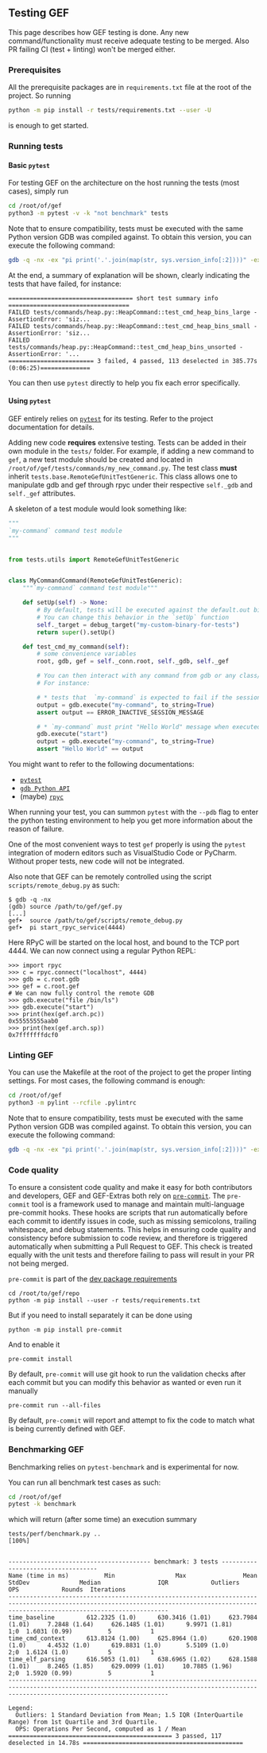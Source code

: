 ## Testing GEF

This page describes how GEF testing is done. Any new command/functionality must receive adequate
testing to be merged. Also PR failing CI (test + linting) won't be merged either.

### Prerequisites

All the prerequisite packages are in `requirements.txt` file at the root of the project. So running

```bash
python -m pip install -r tests/requirements.txt --user -U
```

is enough to get started.

### Running tests

#### Basic `pytest`

For testing GEF on the architecture on the host running the tests (most cases), simply run

```bash
cd /root/of/gef
python3 -m pytest -v -k "not benchmark" tests
```

Note that to ensure compatibility, tests must be executed with the same Python version GDB was
compiled against. To obtain this version, you can execute the following command:

```bash
gdb -q -nx -ex "pi print('.'.join(map(str, sys.version_info[:2])))" -ex quit
```

At the end, a summary of explanation will be shown, clearly indicating the tests that have failed,
for instance:

```text
=================================== short test summary info ==================================
FAILED tests/commands/heap.py::HeapCommand::test_cmd_heap_bins_large - AssertionError: 'siz...
FAILED tests/commands/heap.py::HeapCommand::test_cmd_heap_bins_small - AssertionError: 'siz...
FAILED tests/commands/heap.py::HeapCommand::test_cmd_heap_bins_unsorted - AssertionError: '...
======================== 3 failed, 4 passed, 113 deselected in 385.77s (0:06:25)==============
```

You can then use `pytest` directly to help you fix each error specifically.

#### Using `pytest`

GEF entirely relies on [`pytest`](https://pytest.org) for its testing. Refer to the project
documentation for details.

Adding new code __requires__ extensive testing. Tests can be added in their own module in the
`tests/` folder. For example, if adding a new command to `gef`, a new test module should be created
and located in `/root/of/gef/tests/commands/my_new_command.py`. The test class __must__ inherit
`tests.base.RemoteGefUnitTestGeneric`. This class allows one to manipulate gdb and gef through rpyc
under their respective `self._gdb` and `self._gef` attributes.

A skeleton of a test module would look something like:

```python
"""
`my-command` command test module
"""


from tests.utils import RemoteGefUnitTestGeneric


class MyCommandCommand(RemoteGefUnitTestGeneric):
    """`my-command` command test module"""

    def setUp(self) -> None:
        # By default, tests will be executed against the default.out binary
        # You can change this behavior in the `setUp` function
        self._target = debug_target("my-custom-binary-for-tests")
        return super().setUp()

    def test_cmd_my_command(self):
        # some convenience variables
        root, gdb, gef = self._conn.root, self._gdb, self._gef

        # You can then interact with any command from gdb or any class/function/variable from gef
        # For instance:

        # * tests that  `my-command` is expected to fail if the session is not active
        output = gdb.execute("my-command", to_string=True)
        assert output == ERROR_INACTIVE_SESSION_MESSAGE

        # * `my-command` must print "Hello World" message when executed in running context
        gdb.execute("start")
        output = gdb.execute("my-command", to_string=True)
        assert "Hello World" == output
```

You might want to refer to the following documentations:

*  [`pytest`](https://docs.pytest.org/en/)
*  [`gdb Python API`](https://sourceware.org/gdb/current/onlinedocs/gdb.html/Python-API.html)
*  (maybe) [`rpyc`](https://rpyc.readthedocs.io/en/latest/)

When running your test, you can summon `pytest` with the `--pdb` flag to enter the python testing
environment to help you get more information about the reason of failure.

One of the most convenient ways to test `gef` properly is using the `pytest` integration of modern
editors such as VisualStudio Code or PyCharm. Without proper tests, new code will not be integrated.

Also note that GEF can be remotely controlled using the script `scripts/remote_debug.py` as such:

```text
$ gdb -q -nx
(gdb) source /path/to/gef/gef.py
[...]
gef➤  source /path/to/gef/scripts/remote_debug.py
gef➤  pi start_rpyc_service(4444)
```

Here RPyC will be started on the local host, and bound to the TCP port 4444. We can now connect
using a regular Python REPL:

```text
>>> import rpyc
>>> c = rpyc.connect("localhost", 4444)
>>> gdb = c.root.gdb
>>> gef = c.root.gef
# We can now fully control the remote GDB
>>> gdb.execute("file /bin/ls")
>>> gdb.execute("start")
>>> print(hex(gef.arch.pc))
0x55555555aab0
>>> print(hex(gef.arch.sp))
0x7fffffffdcf0
```

### Linting GEF

You can use the Makefile at the root of the project to get the proper linting settings. For most
cases, the following command is enough:

```bash
cd /root/of/gef
python3 -m pylint --rcfile .pylintrc
```

Note that to ensure compatibility, tests must be executed with the same Python version GDB was
compiled against. To obtain this version, you can execute the following command:

```bash
gdb -q -nx -ex "pi print('.'.join(map(str, sys.version_info[:2])))" -ex quit
```

### Code quality

To ensure a consistent code quality and make it easy for both contributors and developers, GEF and GEF-Extras both rely on [`pre-commit`](https://pre-commit.com). The `pre-commit` tool is a framework used to manage and maintain multi-language pre-commit hooks. These hooks are scripts that run automatically before each commit to identify issues in code, such as missing semicolons, trailing whitespace, and debug statements. This helps in ensuring code quality and consistency before submission to code review, and therefore is triggered automatically when submitting a Pull Request to GEF. This check is treated equally with the unit tests and therefore failing to pass will result in your PR not being merged.

`pre-commit` is part of the [dev package requirements](https://github.com/hugsy/gef/blob/main/tests/requirements.txt) 

```console
cd /root/to/gef/repo
python -m pip install --user -r tests/requirements.txt
```

But if you need to install separately it can be done using 

```console
python -m pip install pre-commit
```

And to enable it

```console
pre-commit install
```

By default, `pre-commit` will use git hook to run the validation checks after each commit but you can modify this behavior as wanted or even run it manually

```console
pre-commit run --all-files
```

By default, `pre-commit` will report and attempt to fix the code to match what is being currently defined with GEF.    


### Benchmarking GEF

Benchmarking relies on `pytest-benchmark` and is experimental for now.

You can run all benchmark test cases as such:

```bash
cd /root/of/gef
pytest -k benchmark
```

which will return (after some time) an execution summary

```text
tests/perf/benchmark.py ..                                                               [100%]


---------------------------------------- benchmark: 3 tests -----------------------------------
Name (time in ms)          Min                 Max                Mean            StdDev              Median                IQR            Outliers     OPS            Rounds  Iterations
-----------------------------------------------------------------------------------------------------------------------------------------------------------------------------------------
time_baseline         612.2325 (1.0)      630.3416 (1.01)     623.7984 (1.01)     7.2848 (1.64)     626.1485 (1.01)      9.9971 (1.81)          1;0  1.6031 (0.99)          5           1
time_cmd_context      613.8124 (1.00)     625.8964 (1.0)      620.1908 (1.0)      4.4532 (1.0)      619.8831 (1.0)       5.5109 (1.0)           2;0  1.6124 (1.0)           5           1
time_elf_parsing      616.5053 (1.01)     638.6965 (1.02)     628.1588 (1.01)     8.2465 (1.85)     629.0099 (1.01)     10.7885 (1.96)          2;0  1.5920 (0.99)          5           1
-----------------------------------------------------------------------------------------------------------------------------------------------------------------------------------------

Legend:
  Outliers: 1 Standard Deviation from Mean; 1.5 IQR (InterQuartile Range) from 1st Quartile and 3rd Quartile.
  OPS: Operations Per Second, computed as 1 / Mean
============================================== 3 passed, 117 deselected in 14.78s =============================================
```
